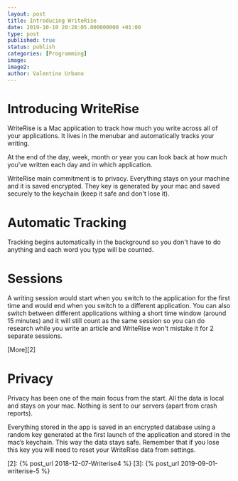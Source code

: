 ```yaml
---
layout: post
title: Introducing WriteRise
date: 2019-10-10 20:28:05.000000000 +01:00
type: post
published: true
status: publish
categories: [Programming]
image:
image2:
author: Valentino Urbano
---
```


# Introducing WriteRise

WriteRise is a Mac application to track how much you write across all of your applications. It lives in the menubar and automatically tracks your writing.

At the end of the day, week, month or year you can look back at how much you've written each day and in which application.

WriteRise main commitment is to privacy. Everything stays on your machine and it is saved encrypted. They key is generated by your mac and saved securely to the keychain (keep it safe and don't lose it).

# Automatic Tracking

Tracking begins automatically in the background so you don't have to do anything and each word you type will be counted.

# Sessions

A writing session would start when you switch to the application for the first time and would end when you switch to a different application. You can also switch between different applications withing a short time window (around 15 minutes) and it will still count as the same session so you can do research while you write an article and WriteRise won't mistake it for 2 separate sessions.

[More][2]

# Privacy

Privacy has been one of the main focus from the start. All the data is local and stays on your mac. Nothing is sent to our servers (apart from crash reports).

Everything stored in the app is saved in an encrypted database using a random key generated at the first launch of the application and stored in the mac’s keychain. This way the data stays safe. Remember that if you lose this key you will need to reset your WriteRise data from settings.


[2]: {% post_url 2018-12-07-Writerise4 %}
[3]: {% post_url 2019-09-01-writerise-5 %}